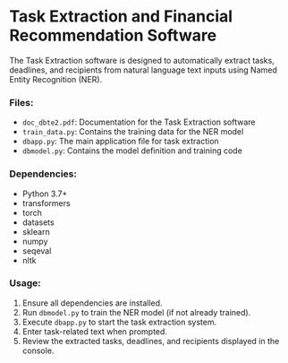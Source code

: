 # Task Extraction and Financial Recommendation Software

The Task Extraction software is designed to automatically extract tasks, deadlines, and recipients from natural language text inputs using Named Entity Recognition (NER).

### Files:
- `doc_dbte2.pdf`: Documentation for the Task Extraction software
- `train_data.py`: Contains the training data for the NER model
- `dbapp.py`: The main application file for task extraction
- `dbmodel.py`: Contains the model definition and training code

### Dependencies:
- Python 3.7+
- transformers
- torch
- datasets
- sklearn
- numpy
- seqeval
- nltk

### Usage:
1. Ensure all dependencies are installed.
2. Run `dbmodel.py` to train the NER model (if not already trained).
3. Execute `dbapp.py` to start the task extraction system.
4. Enter task-related text when prompted.
5. Review the extracted tasks, deadlines, and recipients displayed in the console.
